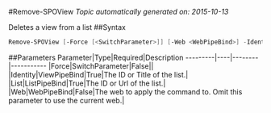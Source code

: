 #Remove-SPOView
*Topic automatically generated on: 2015-10-13*

Deletes a view from a list
##Syntax
```powershell
Remove-SPOView [-Force [<SwitchParameter>]] [-Web <WebPipeBind>] -Identity <ViewPipeBind> -List <ListPipeBind>
```


##Parameters
Parameter|Type|Required|Description
---------|----|--------|-----------
|Force|SwitchParameter|False||
|Identity|ViewPipeBind|True|The ID or Title of the list.|
|List|ListPipeBind|True|The ID or Url of the list.|
|Web|WebPipeBind|False|The web to apply the command to. Omit this parameter to use the current web.|
